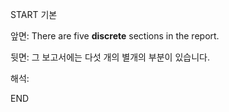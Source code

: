 START
기본

앞면:
There are five **discrete** sections in the report.


뒷면:
그 보고서에는 다섯 개의 별개의 부분이 있습니다.


해석:


<!--ID: 1733133924652-->
END